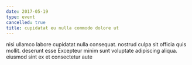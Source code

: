 ```yaml
---
date: 2017-05-19
type: event
cancelled: true
title: cupidatat eu nulla commodo dolore ut
---
```

nisi ullamco labore cupidatat nulla consequat. nostrud culpa sit officia quis mollit. deserunt esse Excepteur minim sunt voluptate adipiscing aliqua. eiusmod sint ex et consectetur aute